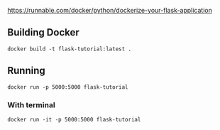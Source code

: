 https://runnable.com/docker/python/dockerize-your-flask-application

## Building Docker

	docker build -t flask-tutorial:latest .

## Running

	docker run -p 5000:5000 flask-tutorial

### With terminal

	docker run -it -p 5000:5000 flask-tutorial

